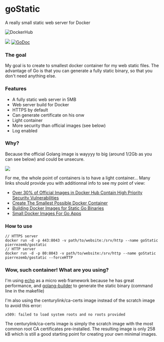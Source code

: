# goStatic
A really small static web server for Docker

![DockerHub](http://dockeri.co/image/pierrezemb/gostatic)

[![](https://badge.imagelayers.io/pierrezemb/gostatic:latest.svg)](https://imagelayers.io/?images=pierrezemb/gostatic:latest 'Get your own badge on imagelayers.io')
[![GoDoc](https://godoc.org/github.com/PierreZ/goStatic?status.svg)](https://godoc.org/github.com/PierreZ/goStatic)

### The goal
My goal is to create to smallest docker container for my web static files. The advantage of Go is that you can generate a fully static binary, so that you don't need anything else.

### Features
 * A fully static web server in 5MB
 * Web server build for Docker
 * HTTPS by default
 * Can generate certificate on his onw
 * Light container
 * More security than official images (see below)
 * Log enabled

### Why?
Because the official Golang image is wayyyy to big (around 1/2Gb as you can see below) and could be unsecure.

[![](https://badge.imagelayers.io/golang:latest.svg)](https://imagelayers.io/?images=golang:latest 'Get your own badge on imagelayers.io')

For me, the whole point of containers is to have a light container...
Many links should provide you with additionnal info to see my point of view:

 * [Over 30% of Official Images in Docker Hub Contain High Priority Security Vulnerabilities](http://www.banyanops.com/blog/analyzing-docker-hub/)
 * [Create The Smallest Possible Docker Container](http://blog.xebia.com/2014/07/04/create-the-smallest-possible-docker-container/)
 * [Building Docker Images for Static Go Binaries](https://medium.com/@kelseyhightower/optimizing-docker-images-for-static-binaries-b5696e26eb07)
 * [Small Docker Images For Go Apps](http://www.centurylinklabs.com/small-docker-images-for-go-apps/)

### How to use
```
// HTTPS server
docker run -d -p 443:8043 -v path/to/website:/srv/http --name goStatic pierrezemb/gostatic
// HTTP server
docker run -d -p 80:8043 -v path/to/website:/srv/http --name goStatic pierrezemb/gostatic --forceHTTP
```

### Wow, such container! What are you using?

I'm using [echo](http://echo.labstack.com/) as a  micro web framework because he has great performance, and [golang-builder](https://github.com/CenturyLinkLabs/golang-builder) to generate the static binary (command line in the makefile)

I'm also using the centurylink/ca-certs image instead of the scratch image to avoid this error:

```
x509: failed to load system roots and no roots provided
```

The centurylink/ca-certs image is simply the scratch image with the most common root CA certificates pre-installed. The resulting image is only 258 kB which is still a good starting point for creating your own minimal images.